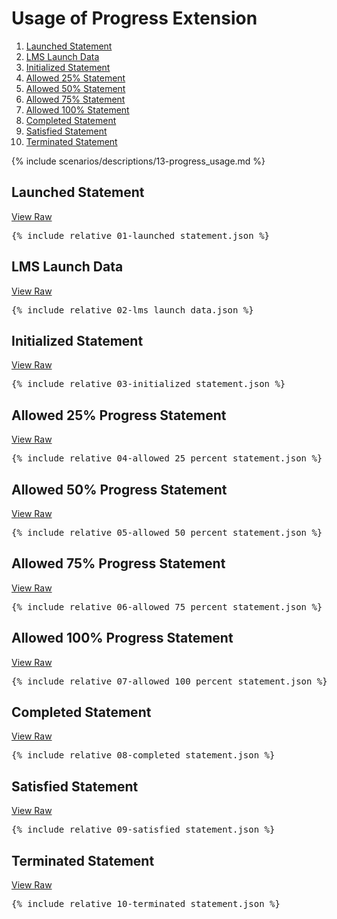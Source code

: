 ---
---

# Usage of Progress Extension

1. [Launched Statement](#launched-statement)
1. [LMS Launch Data](#lms-launch-data)
1. [Initialized Statement](#initialized-statement)
1. [Allowed 25% Statement](#allowed-25-progress-statement)
1. [Allowed 50% Statement](#allowed-50-progress-statement)
1. [Allowed 75% Statement](#allowed-75-progress-statement)
1. [Allowed 100% Statement](#allowed-100-progress-statement)
1. [Completed Statement](#completed-statement)
1. [Satisfied Statement](#satisfied-statement)
1. [Terminated Statement](#terminated-statement)

{% include scenarios/descriptions/13-progress_usage.md %}

## Launched Statement

[View Raw](01-launched_statement.json)

<pre>
{% include_relative 01-launched_statement.json %}
</pre>

## LMS Launch Data

[View Raw](02-lms_launch_data.json)

<pre>
{% include_relative 02-lms_launch_data.json %}
</pre>

## Initialized Statement

[View Raw](03-initialized_statement.json)

<pre>
{% include_relative 03-initialized_statement.json %}
</pre>

## Allowed 25% Progress Statement

[View Raw](04-allowed_25_percent_statement.json)

<pre>
{% include_relative 04-allowed_25_percent_statement.json %}
</pre>

## Allowed 50% Progress Statement

[View Raw](05-allowed_50_percent_statement.json)

<pre>
{% include_relative 05-allowed_50_percent_statement.json %}
</pre>

## Allowed 75% Progress Statement

[View Raw](06-allowed_75_percent_statement.json)

<pre>
{% include_relative 06-allowed_75_percent_statement.json %}
</pre>

## Allowed 100% Progress Statement

[View Raw](07-allowed_100_percent_statement.json)

<pre>
{% include_relative 07-allowed_100_percent_statement.json %}
</pre>

## Completed Statement

[View Raw](08-completed_statement.json)

<pre>
{% include_relative 08-completed_statement.json %}
</pre>

## Satisfied Statement

[View Raw](09-satisfied_statement.json)

<pre>
{% include_relative 09-satisfied_statement.json %}
</pre>

## Terminated Statement

[View Raw](10-terminated_statement.json)

<pre>
{% include_relative 10-terminated_statement.json %}
</pre>

